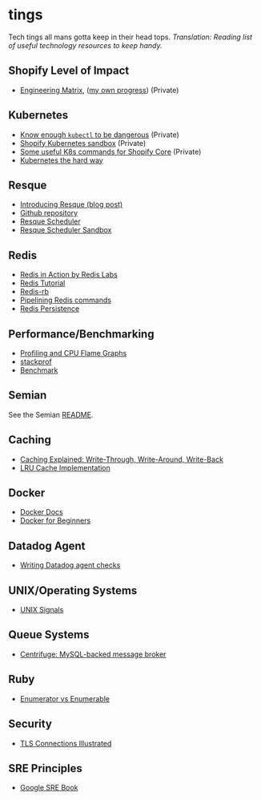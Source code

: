 # tings
Tech tings all mans gotta keep in their head tops. _Translation: Reading list of useful technology resources to keep handy._

## Shopify Level of Impact
- [Engineering Matrix](https://docs.google.com/document/d/1P7ioQq-wGsyB7F9esivl6k3e7EwfjI688nPUqeMs15o/edit#), ([my own progress](https://docs.google.com/spreadsheets/d/1zd87XsEy7cSTA3h47JJUx5DvWnedPolxsHQYf8dY9M4/edit#gid=0)) (Private)

## Kubernetes
- [Know enough `kubectl` to be dangerous](https://docs.google.com/document/d/1PjkAfuKUt9x-HHmDfojJ-h8aRAe8MLvKVV0Aci8xHa0) (Private)
- [Shopify Kubernetes sandbox](https://github.com/shopify/kubectl-examples) (Private)
- [Some useful K8s commands for Shopify Core](https://vault.shopify.com/prod_eng/Cloud-Native-Shopify-Core-Playbook) (Private)
- [Kubernetes the hard way](https://github.com/kelseyhightower/kubernetes-the-hard-way#kubernetes-the-hard-way)

## Resque
- [Introducing Resque (blog post)](https://blog.github.com/2009-11-03-introducing-resque/)
- [Github repository](https://github.com/resque/resque)
- [Resque Scheduler](https://github.com/resque/resque-scheduler)
- [Resque Scheduler Sandbox](https://github.com/jherrm/Resque-Scheduler-Example)

## Redis
- [Redis in Action by Redis Labs](https://redislabs.com/ebook/part-1-getting-started/)
- [Redis Tutorial](https://www.tutorialspoint.com/redis/index.htm)
- [Redis-rb](https://github.com/redis/redis-rb)
- [Pipelining Redis commands](https://redis.io/topics/pipelining)
- [Redis Persistence](https://redis.io/topics/persistence)

## Performance/Benchmarking
- [Profiling and CPU Flame Graphs](http://www.brendangregg.com/FlameGraphs/cpuflamegraphs.html)
- [stackprof](https://github.com/tmm1/stackprof)
- [Benchmark](https://ruby-doc.org/stdlib-1.9.3/libdoc/benchmark/rdoc/Benchmark.html)

## Semian
See the Semian [README](https://github.com/Shopify/semian/blob/master/README.md).

## Caching
- [Caching Explained: Write-Through, Write-Around, Write-Back](http://www.computerweekly.com/feature/Write-through-write-around-write-back-Cache-explained)
- [LRU Cache Implementation](https://www.geeksforgeeks.org/lru-cache-implementation/)

## Docker
- [Docker Docs](https://docs.docker.com/get-started/)
- [Docker for Beginners](https://docker-curriculum.com)

## Datadog Agent
- [Writing Datadog agent checks](https://docs.datadoghq.com/developers/agent_checks)

## UNIX/Operating Systems
- [UNIX Signals](https://en.wikipedia.org/wiki/Signal_(IPC))

## Queue Systems
- [Centrifuge: MySQL-backed message broker](https://segment.com/blog/introducing-centrifuge/)

## Ruby
- [Enumerator vs Enumerable](https://blog.arkency.com/2014/01/ruby-to-enum-for-enumerator/)

## Security
- [TLS Connections Illustrated](https://tls.ulfheim.net)

## SRE Principles
- [Google SRE Book](https://landing.google.com/sre/book.html)


